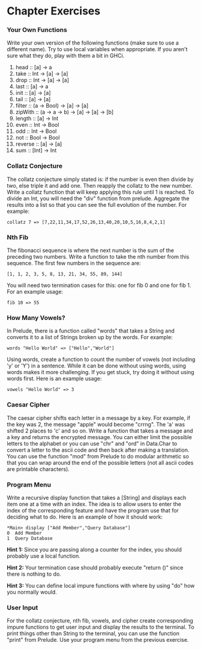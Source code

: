 # Chapter Exercises

### Your Own Functions

Write your own version of the following functions (make sure to use a different name). Try to use local variables when appropriate. If you aren't sure what they do, play with them a bit in GHCi.&#x20;

1. head :: \[a] -> a
2. take :: Int -> \[a] -> \[a]
3. drop :: Int -> \[a] -> \[a]
4. last :: \[a] -> a
5. init :: \[a] -> \[a]
6. tail :: \[a] -> \[a]
7. filter :: (a -> Bool) -> \[a] -> \[a]
8. zipWith :: (a -> a -> b) -> \[a] -> \[a] -> \[b]
9. length :: \[a] -> Int
10. even :: Int -> Bool
11. odd :: Int -> Bool
12. not :: Bool -> Bool
13. reverse :: \[a] -> \[a]
14. sum :: \[Int] -> Int

### Collatz Conjecture

The collatz conjecture simply stated is: if the number is even then divide by two, else triple it and add one. Then reapply the collatz to the new number. Write a collatz function that will keep applying this rule until 1 is reached. To divide an Int, you will need the "div" function from prelude. Aggregate the results into a list so that you can see the full evolution of the number. For example:

```
collatz 7 => [7,22,11,34,17,52,26,13,40,20,10,5,16,8,4,2,1]
```

### Nth Fib

The fibonacci sequence is where the next number is the sum of the preceding two numbers. Write a function to take the nth number from this sequence. The first few numbers in the sequence are:

```
[1, 1, 2, 3, 5, 8, 13, 21, 34, 55, 89, 144]
```

You will need two termination cases for this: one for fib 0 and one for fib 1. For an example usage:

```
fib 10 => 55
```

### How Many Vowels?

In Prelude, there is a function called "words" that takes a String and converts it to a list of Strings broken up by the words. For example:

```
words "Hello World" => ["Hello","World"]
```

Using words, create a function to count the number of vowels (not including 'y' or 'Y') in a sentence. While it can be done without using words, using words makes it more challenging. If you get stuck, try doing it without using words first. Here is an example usage:

```
vowels "Hello World" => 3
```

### Caesar Cipher

The caesar cipher shifts each letter in a message by a key. For example, if the key was 2, the message "apple" would become "crrng". The 'a' was shifted 2 places to 'c' and so on. Write a function that takes a message and a key and returns the encrypted message. You can either limit the possible letters to the alphabet or you can use "chr" and "ord" in Data.Char to convert a letter to the ascii code and then back after making a translation. You can use the function "mod" from Prelude to do modular arithmetic so that you can wrap around the end of the possible letters (not all ascii codes are printable characters).

### Program Menu

Write a recursive display function that takes a \[String] and displays each item one at a time with an index. The idea is to allow users to enter the index of the corresponding feature and have the program use that for deciding what to do. Here is an example of how it should work:

```
*Main> display ["Add Member","Query Database"]
0  Add Member
1  Query Database
```

**Hint 1:** Since you are passing along a counter for the index, you should probably use a local function.

**Hint 2:** Your termination case should probably execute "return ()" since there is nothing to do.

**Hint 3:** You can define local impure functions with where by using "do" how you normally would.

### User Input

For the collatz conjecture, nth fib, vowels, and cipher create corresponding impure functions to get user input and display the results to the terminal. To print things other than String to the terminal, you can use the function "print" from Prelude. Use your program menu from the previous exercise.
